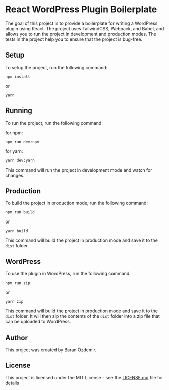 # React WordPress Plugin Boilerplate

The goal of this project is to provide a boilerplate for writing a WordPress plugin using React. The project uses TailwindCSS, Webpack, and Babel, and allows you to run the project in development and production modes. The tests in the project help you to ensure that the project is bug-free.

## Setup

To setup the project, run the following command:

```
npm install
```

or

```
yarn
```

## Running

To run the project, run the following command:

for npm:

```
npm run dev:npm
```

for yarn:

```
yarn dev:yarn
```

This command will run the project in development mode and watch for changes.

## Production

To build the project in production mode, run the following command:

```
npm run build
```

or

```
yarn build
```

This command will build the project in production mode and save it to the `dist` folder.

## WordPress

To use the plugin in WordPress, run the following command:

```
npm run zip
```

or

```
yarn zip
```

This command will build the project in production mode and save it to the `dist` folder. It will then zip the contents of the `dist` folder into a zip file that can be uploaded to WordPress.

## Author

This project was created by Baran Özdemir.

## License

This project is licensed under the MIT License - see the [LICENSE.md](LICENSE.md) file for details

